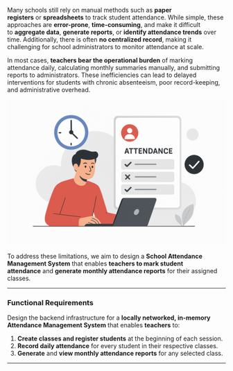 
Many schools still rely on manual methods such as **paper registers** or **spreadsheets** to track student attendance. While simple, these approaches are **error-prone**, **time-consuming**, and make it difficult to **aggregate data**, **generate reports**, or **identify attendance trends** over time. Additionally, there is often **no centralized record**, making it challenging for school administrators to monitor attendance at scale.

In most cases, **teachers bear the operational burden** of marking attendance daily, calculating monthly summaries manually, and submitting reports to administrators. These inefficiencies can lead to delayed interventions for students with chronic absenteeism, poor record-keeping, and administrative overhead.

![attendance-management-system](problem-statement-image.png)

To address these limitations, we aim to design a **School Attendance Management System** that enables **teachers to mark student attendance** and **generate monthly attendance reports** for their assigned classes.

---
### Functional Requirements

Design the backend infrastructure for a **locally networked, in-memory Attendance Management System** that enables **teachers** to:

1. **Create classes and register students** at the beginning of each session.
2. **Record daily attendance** for every student in their respective classes.
3. **Generate** and **view monthly attendance reports** for any selected class.

---
